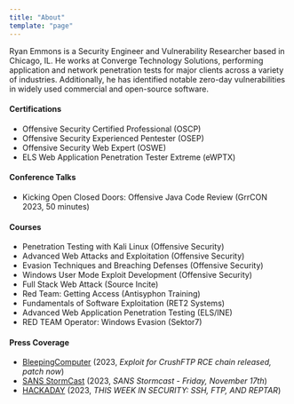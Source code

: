 ```yaml
---
title: "About"
template: "page"
---
```


Ryan Emmons is a Security Engineer and Vulnerability Researcher based in Chicago, IL. He works at Converge Technology Solutions, performing application and network penetration tests for major clients across a variety of industries. Additionally, he has identified notable zero-day vulnerabilities in widely used commercial and open-source software.

#### Certifications ####
 - Offensive Security Certified Professional (OSCP)
 - Offensive Security Experienced Pentester (OSEP)
 - Offensive Security Web Expert (OSWE)
 - ELS Web Application Penetration Tester Extreme (eWPTX)
#### Conference Talks ####
 - Kicking Open Closed Doors: Offensive Java Code Review (GrrCON 2023, 50 minutes)
#### Courses ####
 - Penetration Testing with Kali Linux (Offensive Security)
 - Advanced Web Attacks and Exploitation (Offensive Security)
 - Evasion Techniques and Breaching Defenses (Offensive Security)
 - Windows User Mode Exploit Development (Offensive Security)
 - Full Stack Web Attack (Source Incite)
 - Red Team: Getting Access (Antisyphon Training)
 - Fundamentals of Software Exploitation (RET2 Systems)
 - Advanced Web Application Penetration Testing (ELS/INE)
 - RED TEAM Operator: Windows Evasion (Sektor7)
#### Press Coverage ####
 - [BleepingComputer](https://www.bleepingcomputer.com/news/security/exploit-for-crushftp-rce-chain-released-patch-now/) (2023, _Exploit for CrushFTP RCE chain released, patch now_)
 - [SANS StormCast](https://isc.sans.edu/podcastdetail/8750) (2023, _SANS Stormcast - Friday, November 17th_)
 - [HACKADAY](https://hackaday.com/2023/11/17/this-week-in-security-ssh-ftp-and-reptar/) (2023, _THIS WEEK IN SECURITY: SSH, FTP, AND REPTAR_)
